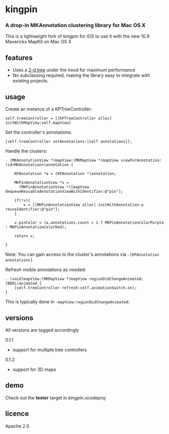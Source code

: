 kingpin
=======

### A drop-in MKAnnotation clustering library for Mac OS X 

This is a lightweight fork of kingpin for iOS to use it with the new
10.9 Mavericks MapKit on Mac OS X

features
---------

* Uses a [2-d tree](http://en.wikipedia.org/wiki/K-d_tree) under the hood for maximum performance 
* No subclassing required, making the library easy to integrate with existing projects.


usage
-----

Create an instance of a KPTreeController:

`self.treeController = [[KPTreeController alloc] initWithMapView:self.mapView]`

Set the controller's annotations:

`[self.treeController setAnnotations:[self annotations]];`

Handle the clusters:

```
- (MKAnnotationView *)mapView:(MKMapView *)mapView viewForAnnotation:(id<MKAnnotation>)annotation {
    
    KPAnnotation *a = (KPAnnotation *)annotation;
    
    MKPinAnnotationView *v = 
      (MKPinAnnotationView *)[mapView dequeueReusableAnnotationViewWithIdentifier:@"pin"];
    
    if(!v){
        v = [[MKPinAnnotationView alloc] initWithAnnotation:a reuseIdentifier:@"pin"];
    }
    
    v.pinColor = (a.annotations.count > 1 ? MKPinAnnotationColorPurple : MKPinAnnotationColorRed);
    
    return v;
    
}
```

Note: You can gain access to the cluster's annotations via `-[KPAnnotation annotations]`.

Refresh visible annotations as needed:

```
- (void)mapView:(MKMapView *)mapView regionDidChangeAnimated:(BOOL)animated {
    [self.treeController refresh:self.animationSwitch.on];
}
```

This is typically done in `-mapView:regionDidChangeAnimated:`

versions
--------

All versions are tagged accordingly

0.1.1

* support for multiple tree controllers

0.1.2

* support for 3D maps


demo
----

Check out the **tester** target in *kingpin.xcodeproj*

licence
--------

Apache 2.0
